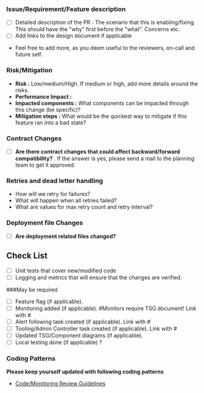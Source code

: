 ### Issue/Requirement/Feature description
- [ ]  Detailed description of the PR : 
The scenario that this is enabling/fixing. This should have the "why" first before the "what". Concerns etc.
- [ ]  Add links to the design document if applicable
 - Feel free to add more, as you deem useful to the reviewers, on-call and future self.

### Risk/Mitigation
 - **Risk :** Low/medium/High. If medium or high, add more details around the risks.
 - **Performance Impact :**
 - **Impacted components :** What components can be impacted through this change (be specific)?
 - **Mitigation steps :** What would be the quickest way to mitigate if this feature ran into a bad state?

### Contract Changes
- [ ]  **Are there contract changes that could affect backward/forward compatibility?** . If the answer is yes, please send a mail to the planning team to get it approved.

 ### Retries and dead letter handling
 - How will we retry for failures?
 - What will happen when all retries failed?
 - What are values for max retry count and retry interval?
 
### Deployment file Changes
- [ ] **Are deployment related files changed?** 

## Check List
- [ ] Unit tests that cover new/modified code
- [ ] Logging and metrics that will ensure that the changes are verified.

###May be required
- [ ] Feature flag (if applicable).
- [ ] Monitoring added (if applicable).  #Monitors require TSG document! Link with #
- [ ] Alert following task created (if applicable). Link with #
- [ ] Tooling/Admin Controller task created (if applicable). Link with #
- [ ] Updated TSG/Component diagrams (if applicable).
- [ ] Local testing done (if applicable) ?

### Coding Patterns
 **Please keep yourself updated with following coding patterns**
- [Code/Monitoring Review Guidelines](https://microsoft.sharepoint.com/teams/GovernanceVteam/_layouts/OneNote.aspx?id=%2Fteams%2FGovernanceVteam%2FSiteAssets%2FGovernance%20Vteam%20Notebook&wd=target%28ARG%2FDesign%20Archives%2FDesigns%202021.one%7C0462AB82-790D-46A2-960D-EB819DB730D3%2FCode%5C%2FMonitoring%20Review%20Guideline%7CE02209DC-0DE2-4CD6-9C3B-BEDA1A6DB1AA%2F%29)
